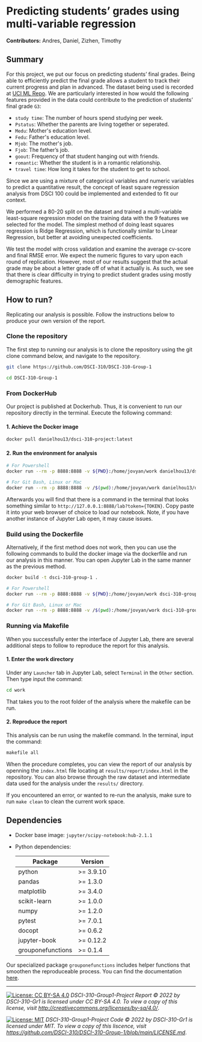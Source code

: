 # Predicting students’ grades using multi-variable regression

**Contributors:** Andres, Daniel, Zizhen, Timothy





## Summary

For this project, we put our focus on predicting students’ final grades. Being able to efficiently predict the final grade allows a student to track their current progress and plan in advanced. The dataset being used is recorded at [UCI ML Repo](https://archive-beta.ics.uci.edu/ml/datasets/student+performance). We are particularly interested in how would the following features provided in the data could contribute to the prediction of students’ final grade `G3`:

- `study time`: The number of hours spend studying per week.
- `Pstatus`: Whether the parents are living together or seperated.
- `Medu`: Mother's education level.
- `Fedu`: Father's education level.
- `Mjob`: The mother's job.
- `Fjob`: The father’s job.
- `goout`: Frequency of that student hanging out with friends.
- `romantic`: Whether the student is in a romantic relationship.
- `travel time`: How long it takes for the student to get to school.


Since we are using a mixture of categorical variables and numeric variables to predict a quantitative result, the concept of least square regression analysis from DSCI 100 could be implemented and extended to fit our context.

We performed a 80-20 split on the dataset and trained a multi-variable least-square regression model on the training data with the 9 features we selected for the model. The simplest method of doing least squares regression is Ridge Regression, which is functionally similar to Linear Regression, but better at avoiding unexpected coefficients.

We test the model with cross validation and examine the average cv-score and final RMSE error. We expect the numeric figures to vary upon each round of replication. However, most of our results suggest that the actual grade may be about a letter grade off of what it actually is. As such, we see that there is clear difficulty in trying to predict student grades using mostly demographic features. 





## How to run?

Replicating our analysis is possible. Follow the instructions below to produce your own version of the report.



### Clone the repository

The first step to running our analysis is to clone the repository using the git clone command below, and navigate to the repository.

```bash
git clone https://github.com/DSCI-310/DSCI-310-Group-1

cd DSCI-310-Group-1
```



### From DockerHub

Our project is published at Dockerhub. Thus, it is convenient to run our repository directly in the terminal. Execute the following command:

#### 1. Achieve the Docker image

```bash
docker pull danielhou13/dsci-310-project:latest
```

#### 2. Run the environment for analysis

```bash
# For Powershell 
docker run --rm -p 8888:8888 -v ${PWD}:/home/jovyan/work danielhou13/dsci-310-project:latest

# For Git Bash, Linux or Mac
docker run --rm -p 8888:8888 -v /$(pwd):/home/jovyan/work danielhou13/dsci-310-project:latest
```
Afterwards you will find that there is a command in the terminal that looks something similar to `http://127.0.0.1:8888/lab?token={TOKEN}`. Copy paste it into your web browser of choice to load our notebook. Note, if you have another instance of Jupyter Lab open, it may cause issues.



### Build using the Dockerfile

Alternatively, if the first method does not work, then you can use the following commands to build the docker image via the dockerfile and run our analysis in this manner. You can open Jupyter Lab in the same manner as the previous method.

```bash
docker build -t dsci-310-group-1 .

# For Powershell
docker run --rm -p 8888:8888 -v ${PWD}:/home/jovyan/work dsci-310-group-1

# For Git Bash, Linux or Mac
docker run --rm -p 8888:8888 -v /$(pwd):/home/jovyan/work dsci-310-group-1
```


### Running via Makefile

When you successfully enter the interface of Jupyter Lab, there are several additional steps to follow to reproduce the report for this analysis.

#### 1. Enter the work directory

Under any `Launcher` tab in Jupyter Lab, select `Terminal` in the `Other` section. Then type input the command:

```bash
cd work
```

That takes you to the root folder of the analysis where the makefile can be run. 

#### 2. Reproduce the report

This analysis can be run using the makefile command. In the terminal, input the command:

```bash
makefile all
```

When the procedure completes, you can view the report of our analysis by openning the `index.html` file locating at `results/report/index.html` in the repository. You can also browse through the raw dataset and intermediate data used for the analysis under the `results/` directory.

If you encountered an error, or wanted to re-run the analysis, make sure to run `make clean` to clean the current work space.





## Dependencies

- Docker base image: `jupyter/scipy-notebook:hub-2.1.1` 

- Python dependencies:

  | Package      | Version |
  | ------------ | ------- |
  | python | >= 3.9.10 |
  | pandas       | >= 1.3.0 |
  | matplotlib   | >= 3.4.0 |
  | scikit-learn | >= 1.0.0 |
  | numpy        | >= 1.2.0 |
  | pytest       | >= 7.0.1 |
  | docopt       | >= 0.6.2 |
  | jupyter-book | >= 0.12.2 |
  | grouponefunctions | >= 0.1.4 |

Our specialized package `grouponefunctions` includes helper functions that smoothen the reproduceable process. You can find the documentation [here](https://github.com/DSCI-310/DSCI_310_group_1_package).





---

[![License: CC BY-SA  4.0](https://img.shields.io/badge/License-CC_BY--SA_4.0-lightgrey.svg)](https://creativecommons.org/licenses/by-sa/4.0/) *DSCI-310-Group1-Project Report © 2022 by DSCI-310-Gr1 is licensed under CC BY-SA 4.0. To view a copy of this license, visit http://creativecommons.org/licenses/by-sa/4.0/*.

[![License: MIT](https://img.shields.io/badge/License-MIT-yellow.svg)](https://opensource.org/licenses/MIT) *DSCI-310-Group1-Project Code © 2022 by DSCI-310-Gr1 is licensed under MIT. To view a copy of this liscence, visit https://github.com/DSCI-310/DSCI-310-Group-1/blob/main/LICENSE.md*.
